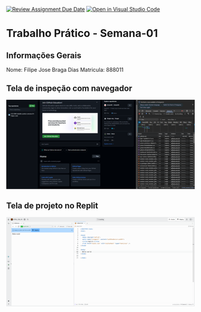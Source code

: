 [![Review Assignment Due Date](https://classroom.github.com/assets/deadline-readme-button-22041afd0340ce965d47ae6ef1cefeee28c7c493a6346c4f15d667ab976d596c.svg)](https://classroom.github.com/a/SEqSgEYu)
[![Open in Visual Studio Code](https://classroom.github.com/assets/open-in-vscode-2e0aaae1b6195c2367325f4f02e2d04e9abb55f0b24a779b69b11b9e10269abc.svg)](https://classroom.github.com/online_ide?assignment_repo_id=18287609&assignment_repo_type=AssignmentRepo)
# Trabalho Prático - Semana-01

## Informações Gerais
Nome: Filipe Jose Braga Dias
Matricula: 888011

## Tela de inspeção com navegador

<img src="CapturaDeTelaFerramentasGoogle.png" alt="Texto Alternativo">

## Tela de projeto no Replit

<img src="CapturaDeTelaHelloWorld.png" alt="Texto Alternativo">